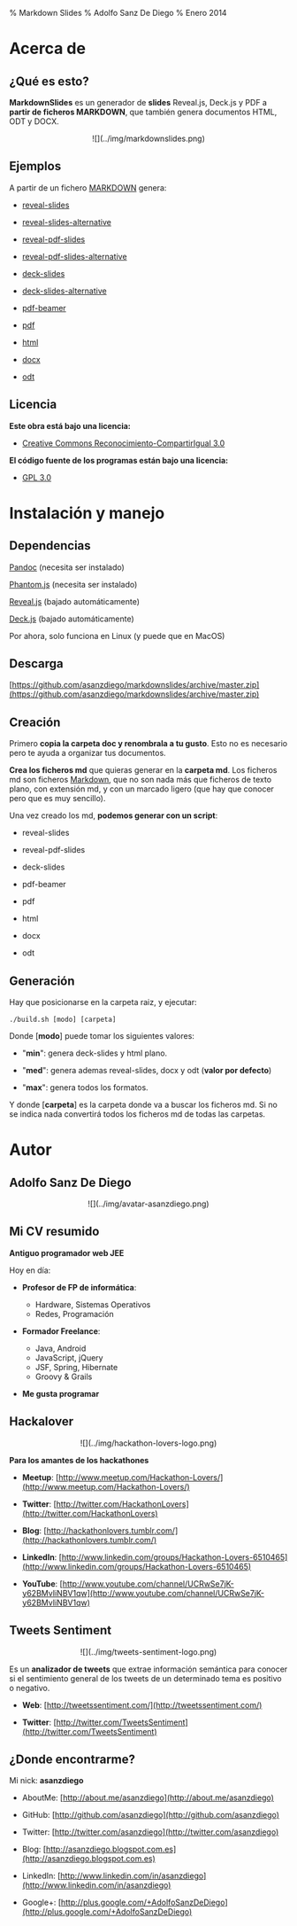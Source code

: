 % Markdown Slides
% Adolfo Sanz De Diego
% Enero 2014

# Acerca de

## ¿Qué es esto?

**MarkdownSlides** es un generador de **slides** Reveal.js, Deck.js y PDF
  a **partir de ficheros MARKDOWN**,  que también genera documentos HTML, ODT y DOCX.

<div style="text-align:center">![](../img/markdownslides.png)</div>

## Ejemplos

A partir de un fichero [MARKDOWN](https://raw.github.com/asanzdiego/markdownslides/master/doc/md/leeme.md)
  genera:

-  [reveal-slides](http://asanzdiego.github.io/markdownslides/doc/export/leeme-reveal-slides.html)

-  [reveal-slides-alternative](http://asanzdiego.github.io/markdownslides/doc/export/leeme-reveal-slides-alternative.html)

-  [reveal-pdf-slides](http://asanzdiego.github.io/markdownslides/doc/export/leeme-reveal-slides.pdf)

-  [reveal-pdf-slides-alternative](http://asanzdiego.github.io/markdownslides/doc/export/leeme-reveal-slides-alternative.pdf)

-  [deck-slides](http://asanzdiego.github.io/markdownslides/doc/export/leeme-deck-slides.html)

-  [deck-slides-alternative](http://asanzdiego.github.io/markdownslides/doc/export/leeme-deck-slides-alternative.html)

-  [pdf-beamer](http://asanzdiego.github.io/markdownslides/doc/export/leeme-beamer.pdf)

-  [pdf](http://asanzdiego.github.io/markdownslides/doc/export/leeme.pdf)

-  [html](http://asanzdiego.github.io/markdownslides/doc/export/leeme.html)

-  [docx](http://asanzdiego.github.io/markdownslides/doc/export/leeme.docx)

-  [odt](http://asanzdiego.github.io/markdownslides/doc/export/leeme.odt)

## Licencia

**Este obra está bajo una licencia:**

-  [Creative Commons Reconocimiento-CompartirIgual 3.0](http://creativecommons.org/licenses/by-sa/3.0/es/)

**El código fuente de los programas están bajo una licencia:**

-  [GPL 3.0](http://www.viti.es/gnu/licenses/gpl.html)

# Instalación y manejo

## Dependencias

[Pandoc](http://johnmacfarlane.net/pandoc/) (necesita ser instalado)

[Phantom.js](http://phantomjs.org) (necesita ser instalado)

[Reveal.js](http://lab.hakim.se/reveal-js/#/) (bajado automáticamente)

[Deck.js](http://imakewebthings.com/deck.js/) (bajado automáticamente)

Por ahora, solo funciona en Linux (y puede que en MacOS)

## Descarga

[https://github.com/asanzdiego/markdownslides/archive/master.zip](https://github.com/asanzdiego/markdownslides/archive/master.zip)

## Creación

Primero **copia la carpeta doc y renombrala a tu gusto**. Esto no es necesario pero
  te ayuda a organizar tus documentos.

**Crea los ficheros md** que quieras generar en la **carpeta md**.
  Los ficheros md son ficheros [Markdown](http://es.wikipedia.org/wiki/Markdown),
  que no son nada más que ficheros de texto plano, con extensión md,
  y con un marcado ligero (que hay que conocer pero que es muy sencillo).

Una vez creado los md, **podemos generar con un script**:

-  reveal-slides

-  reveal-pdf-slides

-  deck-slides

-  pdf-beamer

-  pdf

-  html

-  docx

-  odt

## Generación

Hay que posicionarse en la carpeta raiz, y ejecutar:

~~~
./build.sh [modo] [carpeta]
~~~

Donde [**modo**] puede tomar los siguientes valores:

-  "**min**": genera deck-slides y html plano.

-  "**med**": genera ademas reveal-slides, docx y odt (**valor por defecto**)

-  "**max**": genera todos los formatos.

Y donde [**carpeta**] es la carpeta donde va a buscar
  los ficheros md. Si no se indica nada convertirá todos los ficheros md 
  de todas las carpetas.

# Autor

## Adolfo Sanz De Diego

<div style="text-align:center">![](../img/avatar-asanzdiego.png)</div>

## Mi CV resumido

**Antiguo programador web JEE**

Hoy en día:

-  **Profesor de FP de informática**:

    - Hardware, Sistemas Operativos
    - Redes, Programación

-  **Formador Freelance**:

    - Java, Android
    - JavaScript, jQuery
    - JSF, Spring, Hibernate
    - Groovy & Grails

-  **Me gusta programar**

## Hackalover

<div style="text-align:center">![](../img/hackathon-lovers-logo.png)</div>

**Para los amantes de los hackathones**

-  **Meetup**: [http://www.meetup.com/Hackathon-Lovers/](http://www.meetup.com/Hackathon-Lovers/)

-  **Twitter**: [http://twitter.com/HackathonLovers](http://twitter.com/HackathonLovers)

-  **Blog**: [http://hackathonlovers.tumblr.com/](http://hackathonlovers.tumblr.com/)

-  **LinkedIn**: [http://www.linkedin.com/groups/Hackathon-Lovers-6510465](http://www.linkedin.com/groups/Hackathon-Lovers-6510465)

-  **YouTube**: [http://www.youtube.com/channel/UCRwSe7jK-y62BMvIiNBV1qw](http://www.youtube.com/channel/UCRwSe7jK-y62BMvIiNBV1qw)

## Tweets Sentiment

<div style="text-align:center">![](../img/tweets-sentiment-logo.png)</div>

Es un **analizador de tweets** que extrae información semántica para conocer
si el sentimiento general de los tweets de un determinado tema
es positivo o negativo.

-  **Web**: [http://tweetssentiment.com/](http://tweetssentiment.com/)

-  **Twitter**: [http://twitter.com/TweetsSentiment](http://twitter.com/TweetsSentiment)

## ¿Donde encontrarme?

Mi nick: **asanzdiego**

-  AboutMe:  [http://about.me/asanzdiego](http://about.me/asanzdiego)

-  GitHub:   [http://github.com/asanzdiego](http://github.com/asanzdiego)

-  Twitter:  [http://twitter.com/asanzdiego](http://twitter.com/asanzdiego)

-  Blog:     [http://asanzdiego.blogspot.com.es](http://asanzdiego.blogspot.com.es)

-  LinkedIn: [http://www.linkedin.com/in/asanzdiego](http://www.linkedin.com/in/asanzdiego)

-  Google+:  [http://plus.google.com/+AdolfoSanzDeDiego](http://plus.google.com/+AdolfoSanzDeDiego)
